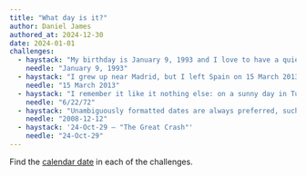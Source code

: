 ```yaml
---
title: "What day is it?"
author: Daniel James
authored_at: 2024-12-30
date: 2024-01-01
challenges:
  - haystack: "My birthday is January 9, 1993 and I love to have a quiet party with close friends."
    needle: "January 9, 1993"
  - haystack: "I grew up near Madrid, but I left Spain on 15 March 2013."
    needle: "15 March 2013"
  - haystack: "I remember it like it nothing else: on a sunny day in Tuscon, 6/22/72, I bought my first car."
    needle: "6/22/72"
  - haystack: "Unambiguously formatted dates are always preferred, such as 2008-12-12 for the twelfth day of December in the year 2008."
    needle: "2008-12-12"
  - haystack: '24-Oct-29 – "The Great Crash"'
    needle: "24-Oct-29"
---
```


Find the [calendar date][wikipedia] in each of the challenges.

[wikipedia]: https://en.wikipedia.org/wiki/Calendar_date

